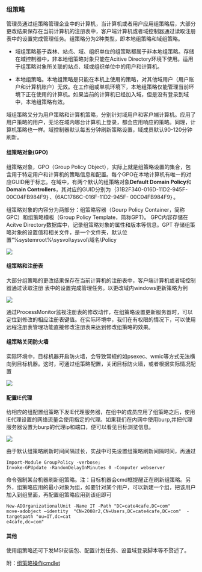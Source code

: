 ### 组策略

管理员通过组策略管理企业中的计算机，当计算机或者用户应用组策略后，大部分更改结果保存在当前计算机的注册表中，客户端计算机或者域控制器通过读取注册 表中的设置完成管理任务。组策略分为2种类型，即本地组策略和域组策略。

-   域组策略基于森林、站点、域、组织单位的组策略都属于非本地组策略。存储在域控制器中，非本地组策略对象只能在Acitive Directory环境下使用。适用于组策略对象所关联的站点、域或组织单位中的用户和计算机。

-   本地组策略。本地组策略是只能在本机上使用的策略，对其他域用户（用户账户和计算机账户）无效。在工作组或单机环境下，本地组策略仅能管理当前环境下正在使用的计算机。如果当前的计算机已经加入域，但是没有登录到域中，本地组策略有效。

域组策略又分为用户策略和计算机策略，分别针对域用户和客户端计算机。应用了用户策略的用户，无论在域内哪台计算机上登录，都会应用响应的策略。同理，计算机策略也一样。域控制器默认每五分钟刷新策略设置，域成员默认90-120分钟刷新。

#### 组策略对象(GPO)

组策略对象，GPO（Group Policy Object），实际上就是组策略设置的集合，包含用于特定用户和计算机的策略信息和配置。每个GPO在本地计算机有唯一的对应GUID用于标志。在域中，有两个默认的组策略对象**Default Domain Policy**和**Domain Controllers**，其对应的GUID分别为｛31B2F340-016D-11D2-945F-00C04FB984F9｝、{6AC1786C-016F-11D2-945F- 00C04FB984F9｝。

组策略对象的内容分为两部分：组策略容器（Gourp Policy Container，简称GPC）和组策略模板（Group Policy Template，简称GPT)。 GPC内容存储在Acitve Directory数据库中，记录组策略对象的属性和版本等信息。GPT 存储组策略对象的设置值和相关文件，是一个文件夹，默认位置“%systemroot%\sysvol\sysvol\域名\Policy

![](/Users/cate4cafe/工作/文章/组策略/media/1.jpg)

#### 组策略和注册表

大部分组策略的更改结果保存在当前计算机的注册表中，客户端计算机或者域控制器通过读取注册 表中的设置完成管理任务。以更改域内windows更新策略为例

![](/Users/cate4cafe/工作/文章/组策略/media/2.jpg)

通过ProcessMonitor监视注册表的修改动作，在组策略设置更新服务器时，可以定位到修改的相应注册表键值。在实际环境中，我们在有权限的情况下，可以使用远程注册表管理功能直接修改注册表来达到修改组策略的效果。

#### 组策略关闭防火墙

实际环境中，目标机器开启防火墙，会导致常规的如psexec、wmic等方式无法横向到目标机器。这时，可通过组策略配置，关闭目标防火墙，或者根据实际情况配置

![](/Users/cate4cafe/工作/文章/组策略/media/3.jpg)

#### 配置IE代理

给相应的组配置组策略下发IE代理服务器，在组中的成员应用了组策略之后，使用IE代理设置的网络流量会使用指定的代理。如果我们在内网中使用burp,并把代理服务器设置为burp的代理ip和端口，便可以看见目标浏览信息。

![](/Users/cate4cafe/工作/文章/组策略/media/4.jpg)

由于默认组策略刷新时间间隔过长，实战中可先设置组策略刷新间隔时间，再通过

```
Import-Module GroupPolicy -verbose;
Invoke-GPUpdate -RandomDelayInMinutes 0 -Computer webserver
```

命令强制某台机器刷新组策略。注：目标机器会cmd框提醒正在刷新组策略。另外，组策略应用的最小对象为组，如要针对某个用户，可以新建一个组，把该用户加入到组里面，再配置组策略应用到该组即可

```
New-ADOrganizationalUnit -Name IT -Path "DC=cate4cafe,DC=com"
move-adobject –identity  "CN=2008r2,CN=Users,DC=cate4cafe,DC=com"  -targetpath "ou=IT,dc=cat
e4cafe,dc=com"
```

#### 其他

使用组策略还可下发MSI安装包、配置计划任务、设置域登录脚本等不赘述了。

附：[组策略操作cmdlet](https://docs.microsoft.com/en-us/previous-versions/windows/it-pro/windows-server-2008-R2-and-2008/ee461025(v=technet.10))